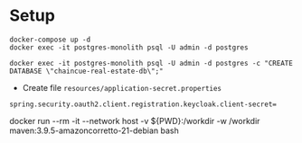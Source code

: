 # Setup

```
docker-compose up -d
docker exec -it postgres-monolith psql -U admin -d postgres

docker exec -it postgres-monolith psql -U admin -d postgres -c "CREATE DATABASE \"chaincue-real-estate-db\";"
```

- Create file `resources/application-secret.properties`

```
spring.security.oauth2.client.registration.keycloak.client-secret=
```

docker run --rm -it --network host -v ${PWD}:/workdir -w /workdir maven:3.9.5-amazoncorretto-21-debian bash

